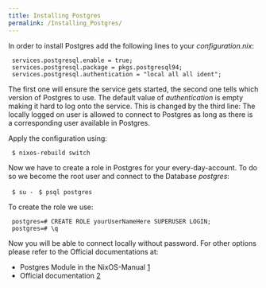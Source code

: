 ```yaml
---
title: Installing Postgres
permalink: /Installing_Postgres/
---
```


In order to install Postgres add the following lines to your *configuration.nix*:

` services.postgresql.enable = true;`
` services.postgresql.package = pkgs.postgresql94;`
` services.postgresql.authentication = "local all all ident";`

The first one will ensure the service gets started, the second one tells which version of Postgres to use. The default value of *authentication* is empty making it hard to log onto the service. This is changed by the third line: The locally logged on user is allowed to connect to Postgres as long as there is a corresponding user available in Postgres.

Apply the configuration using:

` $ nixos-rebuild switch`

Now we have to create a role in Postgres for your every-day-account. To do so we become the root user and connect to the Database *postgres*:

` $ su -`
` $ psql postgres`

To create the role we use:

` postgres=# CREATE ROLE yourUserNameHere SUPERUSER LOGIN;`
` postgres=# \q`

Now you will be able to connect locally without password. For other options please refer to the Official documentations at:

-   Postgres Module in the NixOS-Manual [1](http://nixos.org/nixos/manual/module-postgresql.html)
-   Official documentation [2](http://www.postgresql.org/docs/)
